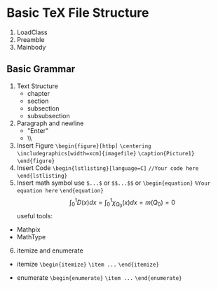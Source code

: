 # Basic TeX File Structure

1. LoadClass
2. Preamble
3. Mainbody

## Basic Grammar
1. Text Structure
	- chapter
	- section
	- subsection
	- subsubsection
2. Paragraph and newline
	- "Enter"
	- \\\
3. Insert Figure
`\begin{figure}[htbp]`
`\centering`
`\includegraphics[width=xcm]{imagefile}`
`\caption{Picture1}`
`\end{figure}`
4. Insert Code
`\begin{lstlisting}[language=C]`
`//Your code here`
`\end{lstlisting}`
5. Insert math symbol
use `$...$` or `$$...$$` or 
`\begin{equation}`
`%Your equation here`
`\end{equation}`
$$\int_0^1 D(x)dx = \int_0^1 \chi_{Q_0} (x) dx = m(Q_0) = 0$$
useful tools:
- Mathpix
- MathType
6. itemize and enumerate
- itemize
`\begin{itemize}`
`\item ...`
`\end{itemize}`

- enumerate
`\begin{enumerate}`
`\item ...`
`\end{enumerate}`
